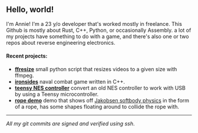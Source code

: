 ## Hello, world!
I'm Annie! I'm a 23 y/o developer that's worked mostly in freelance. This Github is mostly about Rust, C++, Python, or occasionally Assembly. a lot of my projects have something to do with a game, and there's also one or two repos about reverse engineering electronics.

#### Recent projects:
* **[ffresize](https://github.com/proficiency/ffresize)**
small python script that resizes videos to a given size with ffmpeg.
* **[ironsides](https://github.com/proficiency/ironsides/)**
naval combat game written in C++. 
* **[teensy NES controller](https://github.com/proficiency/teensy_nes_controller)**
convert an old NES controller to work with USB by using a Teensy microcontroller.
* **[rope demo](https://github.com/proficiency/rope_demo)**
demo that shows off [Jakobsen softbody physics](https://www.cs.cmu.edu/afs/cs/academic/class/15462-s13/www/lec_slides/Jakobsen.pdf) in the form of a rope, has some shapes floating around to collide the rope with.
---
_All my git commits are signed and verified using ssh_.
